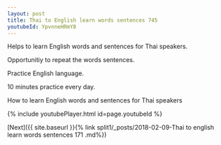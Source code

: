 ```yaml
---
layout: post
title: Thai to English learn words sentences 745 
youtubeId: YpvnneHRmY8
---
```

 
 
Helps to learn English words and sentences for Thai speakers.

Opportunitiy to repeat the words sentences. 

Practice English language. 
 
10 minutes practice every day. 
 
How to learn English words and sentences for Thai speakers 
 
{% include youtubePlayer.html id=page.youtubeId %}
 
 
[Next]({{ site.baseurl }}{% link  split1/_posts/2018-02-09-Thai to english learn words sentences 171 .md%})
 

